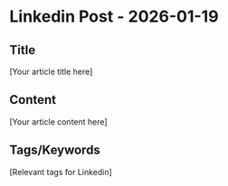 # Linkedin Post - 2026-01-19

## Title
[Your article title here]

## Content
[Your article content here]

## Tags/Keywords
[Relevant tags for Linkedin]
